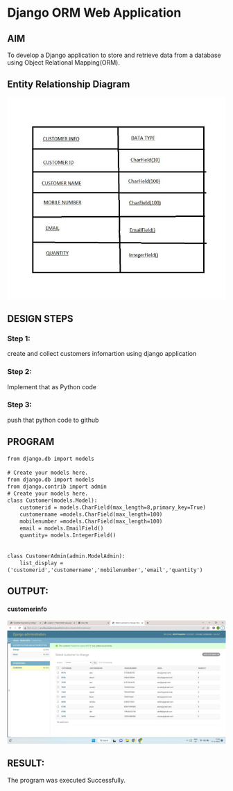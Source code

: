 # Django ORM Web Application

## AIM
To develop a Django application to store and retrieve data from a database using Object Relational Mapping(ORM).

## Entity Relationship Diagram
 
 ![output](entityrelationship.png)

## DESIGN STEPS

### Step 1:
create and collect   customers infomartion using django application

### Step 2:
Implement that as Python code

### Step 3:
push that python code to github




## PROGRAM
```
from django.db import models

# Create your models here. 
from django.db import models
from django.contrib import admin
# Create your models here.
class Customer(models.Model):
    customerid = models.CharField(max_length=8,primary_key=True)
    customername =models.CharField(max_length=100)
    mobilenumber =models.CharField(max_length=100)
    email = models.EmailField()
    quantity= models.IntegerField()
    

class CustomerAdmin(admin.ModelAdmin):
    list_display = ('customerid','customername','mobilenumber','email','quantity')
```

## OUTPUT:
  #### customerinfo
![output](table.png)



## RESULT:
The program was executed Successfully.